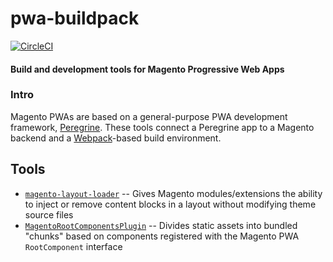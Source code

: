 # pwa-buildpack

[![CircleCI](https://circleci.com/gh/magento-research/pwa-buildpack.svg?style=svg&circle-token=a34631f6c22f0bdd341f9773895f9441584d2e6a)](https://circleci.com/gh/magento-research/pwa-buildpack)

#### Build and development tools for Magento Progressive Web Apps

### Intro

Magento PWAs are based on a general-purpose PWA development framework,
[Peregrine](https://github.com/magento-research/peregrine). These tools connect
a Peregrine app to a Magento backend and a
[Webpack](https://webpack.js.org)-based build environment.

## Tools

* [`magento-layout-loader`](docs/magento-layout-loader.md) -- Gives Magento
  modules/extensions the ability to inject or remove content blocks in a layout
  without modifying theme source files
* [`MagentoRootComponentsPlugin`](docs/MagentoRootComponentsPlugin.md) --
  Divides static assets into bundled "chunks" based on components registered
  with the Magento PWA `RootComponent` interface
